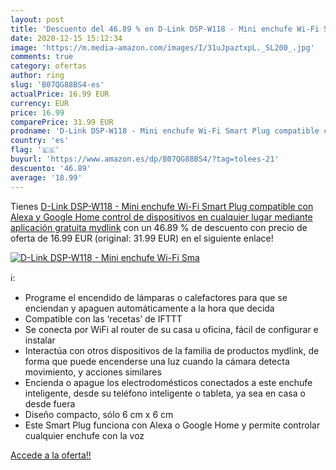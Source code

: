 ```yaml
---
layout: post
title: 'Descuento del 46.89 % en D-Link DSP-W118 - Mini enchufe Wi-Fi Sma'
date: 2020-12-15 15:12:34
image: 'https://m.media-amazon.com/images/I/31uJpaztxpL._SL200_.jpg'
comments: true
category: ofertas
author: ring
slug: 'B07QG88BS4-es'
actualPrice: 16.99 EUR
currency: EUR
price: 16.99
comparePrice: 31.99 EUR
prodname: 'D-Link DSP-W118 - Mini enchufe Wi-Fi Smart Plug compatible con Alexa y Google Home  control de dispositivos en cualquier lugar mediante aplicación gratuita mydlink'
country: 'es'
flag: '🇪🇸'
buyurl: 'https://www.amazon.es/dp/B07QG88BS4/?tag=tolees-21'
descuento: '46.89'
average: '18.99'
---
```


Tienes [D-Link DSP-W118 - Mini enchufe Wi-Fi Smart Plug compatible con Alexa y Google Home  control de dispositivos en cualquier lugar mediante aplicación gratuita mydlink](https://www.amazon.es/dp/B07QG88BS4/?tag=tolees-21) con un 46.89 % de descuento con precio de oferta de 16.99 EUR (original: 31.99 EUR) en el siguiente enlace!

[![D-Link DSP-W118 - Mini enchufe Wi-Fi Sma](https://m.media-amazon.com/images/I/31uJpaztxpL._SL200_.jpg)](https://www.amazon.es/dp/B07QG88BS4/?tag=tolees-21)

ℹ️:

- Programe el encendido de lámparas o calefactores para que se enciendan y apaguen automáticamente a la hora que decida
- Compatible con las ‘recetas’ de IFTTT
- Se conecta por WiFi al router de su casa u oficina, fácil de configurar e instalar
- Interactúa con otros dispositivos de la familia de productos mydlink, de forma que puede encenderse una luz cuando la cámara detecta movimiento, y acciones similares
- Encienda o apague los electrodomésticos conectados a este enchufe inteligente, desde su teléfono inteligente o tableta, ya sea en casa o desde fuera
- Diseño compacto, sólo 6 cm x 6 cm
- Este Smart Plug funciona con Alexa o Google Home y permite controlar cualquier enchufe con la voz

[Accede a la oferta!!](https://www.amazon.es/dp/B07QG88BS4/?tag=tolees-21)
